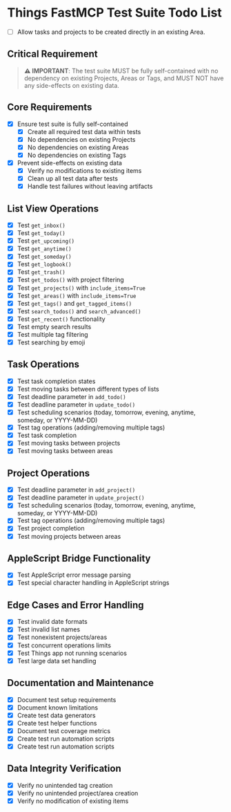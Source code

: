 # Things FastMCP Test Suite Todo List

- [ ] Allow tasks and projects to be created directly in an existing Area.

## Critical Requirement
> **⚠️ IMPORTANT**: The test suite MUST be fully self-contained with no dependency on existing Projects, Areas or Tags, and MUST NOT have any side-effects on existing data.

## Core Requirements
- [x] Ensure test suite is fully self-contained
  - [x] Create all required test data within tests
  - [x] No dependencies on existing Projects
  - [x] No dependencies on existing Areas
  - [x] No dependencies on existing Tags
- [x] Prevent side-effects on existing data
  - [x] Verify no modifications to existing items
  - [x] Clean up all test data after tests
  - [x] Handle test failures without leaving artifacts

## List View Operations
- [x] Test `get_inbox()`
- [x] Test `get_today()`
- [x] Test `get_upcoming()`
- [x] Test `get_anytime()`
- [x] Test `get_someday()`
- [x] Test `get_logbook()`
- [x] Test `get_trash()`
- [x] Test `get_todos()` with project filtering
- [x] Test `get_projects()` with `include_items=True`
- [x] Test `get_areas()` with `include_items=True`
- [x] Test `get_tags()` and `get_tagged_items()`
- [x] Test `search_todos()` and `search_advanced()`
- [x] Test `get_recent()` functionality
- [x] Test empty search results
- [x] Test multiple tag filtering
- [x] Test searching by emoji

## Task Operations
- [x] Test task completion states
- [x] Test moving tasks between different types of lists
- [x] Test deadline parameter in `add_todo()`
- [x] Test deadline parameter in `update_todo()`
- [x] Test scheduling scenarios (today, tomorrow, evening, anytime, someday, or YYYY-MM-DD)
- [x] Test tag operations (adding/removing multiple tags)
- [x] Test task completion
- [x] Test moving tasks between projects
- [x] Test moving tasks between areas

## Project Operations
- [x] Test deadline parameter in `add_project()`
- [x] Test deadline parameter in `update_project()`
- [x] Test scheduling scenarios (today, tomorrow, evening, anytime, someday, or YYYY-MM-DD)
- [x] Test tag operations (adding/removing multiple tags)
- [x] Test project completion
- [x] Test moving projects between areas

## AppleScript Bridge Functionality
- [x] Test AppleScript error message parsing
- [x] Test special character handling in AppleScript strings

## Edge Cases and Error Handling
- [x] Test invalid date formats
- [x] Test invalid list names
- [x] Test nonexistent projects/areas
- [x] Test concurrent operations limits
- [x] Test Things app not running scenarios
- [x] Test large data set handling

## Documentation and Maintenance
- [x] Document test setup requirements
- [x] Document known limitations
- [x] Create test data generators
- [x] Create test helper functions
- [x] Document test coverage metrics
- [x] Create test run automation scripts
- [x] Create test run automation scripts

## Data Integrity Verification
- [x] Verify no unintended tag creation
- [x] Verify no unintended project/area creation
- [x] Verify no modification of existing items
